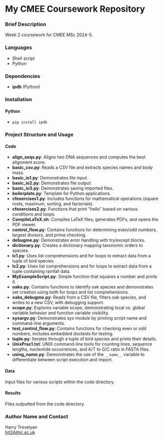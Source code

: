 # My CMEE Coursework Repository

### Brief Description
Week 2 coursework for CMEE MSc 2024-5.

### Languages
- Shell script
- Python

### Dependencies
- **ipdb** (Python)

### Installation
#### Python
- `pip install ipdb`

### Project Structure and Usage
#### Code
- **align_seqs.py**: Aligns two DNA sequences and computes the best alignment score.
- **basic_csv.py**: Reads a CSV file and extracts species names and body mass.
- **basic_io1.py**: Demonstrates file input.
- **basic_io2.py**: Demonstrates file output.
- **basic_io3.py**: Demonstrates saving imported files.
- **boilerplate.py**: Template for Python applications.
- **cfexercises1.py**: Includes functions for mathematical operations (square roots, maximum, sorting, and factorials).
- **cfexercises2.py**: Functions that print "hello" based on various conditions and loops.
- **CompileLaTeX.sh**: Compiles LaTeX files, generates PDFs, and opens the PDF viewer.
- **control_flow.py**: Contains functions for determining even/odd numbers, largest divisors, and prime checking.
- **debugme.py**: Demonstrates error handling with try/except blocks.
- **dictionary.py**: Creates a dictionary mapping taxonomic orders to species.
- **lc1.py**: Uses list comprehensions and for loops to extract data from a tuple of bird species.
- **lc2.py**: Uses list comprehensions and for loops to extract data from a tuple containing rainfall data.
- **MyExampleScript.py**: Simple function that squares a number and prints it.
- **oaks.py**: Contains functions to identify oak species and demonstrates set creation using both for loops and list comprehensions.
- **oaks_debugme.py**: Reads from a CSV file, filters oak species, and writes to a new CSV, with debugging support.
- **scope.py**: Explores variable scope, demonstrating local vs. global variable behavior and function variable visibility.
- **sysargv.py**: Demonstrates sys module by printing script name and command-line arguments.
- **test_control_flow.py**: Contains functions for checking even or odd numbers, includes embedded doctests for testing.
- **tuple.py**: Iterates through a tuple of bird species and prints their details.
- **UnixPrac1.txt**: UNIX command-line tools for counting lines, sequence lengths, nucleotide occurrences, and A/T to G/C ratio in FASTA files.
- **using_name.py**: Demonstrates the use of the `__name__` variable to differentiate between script execution and import.

#### Data
Input files for various scripts within the code directory.

#### Results
Files outputted from the code directory.

### Author Name and Contact
Harry Trevelyan  
hjt24@ic.ac.uk